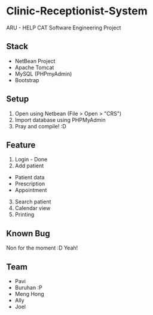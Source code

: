 Clinic-Receptionist-System
==========================

ARU - HELP CAT Software Engineering Project

Stack
-----
- NetBean Project
- Apache Tomcat
- MySQL (PHPmyAdmin)
- Bootstrap

Setup
-----
1. Open using Netbean (File > Open > "CRS")
2. Import database using PHPMyAdmin
3. Pray and compile! :D

Feature
-------
1. Login - Done
2. Add patient
  - Patient data
  - Prescription
  - Appointment
3. Search patient
4. Calendar view
5. Printing

Known Bug
---------
Non for the moment :D Yeah!

Team
----
- Pavi
- Buruhan :P
- Meng Hong
- Ally
- Joel
